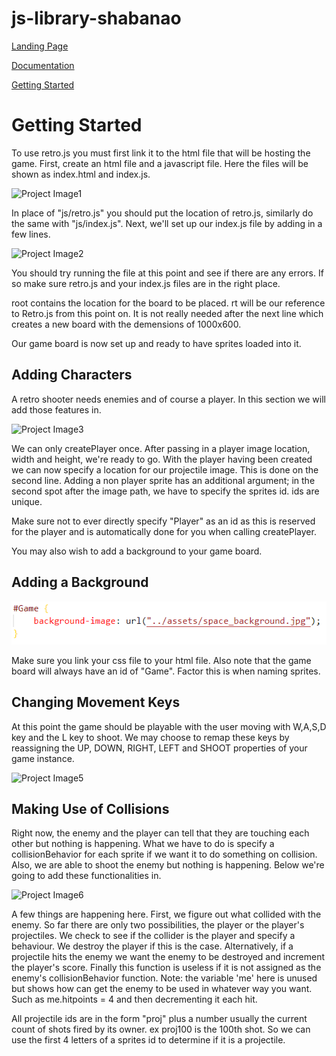 # js-library-shabanao

[Landing Page](https://boiling-ridge-29637.herokuapp.com/)

[Documentation](https://boiling-ridge-29637.herokuapp.com/documentation.html)


[Getting Started](http://localhost:5500/pub/getting-started.html)

# Getting Started

To use retro.js you must first link it to the html
file that will be hosting the game. First, create an
html file and a javascript file. Here the files will
be shown as index.html and index.js.




![Project Image1](https://github.com/csc309-summer-2020/js-library-shabanao/pub/img/starting-index-html.PNG)


 In place of "js/retro.js" you should put the location of retro.js, similarly do the same with "js/index.js". Next, we'll set up our index.js file by adding in a few lines.
 
 
![Project Image2](https://github.com/csc309-summer-2020/js-library-shabanao/pub/img/indexjs-init.PNG)


 You should try running the file at this point and see if there are any errors. If so make sure retro.js and your index.js files are in the right place. 
 
 
 
 root contains the location for the board to be placed. rt will be our reference to Retro.js from this point on. It is not really needed after the next line which creates a new board with the demensions of 1000x600.
 
 
 
 Our game board is now set up and ready to have sprites loaded into it. 
 
 ## Adding Characters
 A retro shooter needs enemies and of course a player. In this section we will add those features in.
 
 
![Project Image3](https://github.com/csc309-summer-2020/js-library-shabanao/pub/img/creating-player-enemy.PNG)


 We can only createPlayer once. After passing in a player image location, width and height, we're ready to go. With the player having been created we can now specify a location for our projectile image. This is done on the second line. Adding a non player sprite has an additional argument; in the second spot after the image path, we have to specify the sprites id. ids are unique.

Make sure not to ever directly specify "Player" as an id as this is reserved for the player and is automatically done for you when calling createPlayer.


You may also wish to add a background to your game board.

## Adding a Background

![Project Image4](/pub/img/add-background.PNG)



Make sure you link your css file to your html file. Also note that the game board will always have an id of "Game". Factor this is when naming sprites.

## Changing Movement Keys
At this point the game should be playable with the user moving with W,A,S,D key and the L key to shoot. We may choose to remap these keys by reassigning the UP, DOWN, RIGHT, LEFT and SHOOT properties of your game instance.

![Project Image5](https://github.com/csc309-summer-2020/js-library-shabanao/pub/img/remap.PNG)
## Making Use of Collisions
Right now, the enemy and the player can tell that they are touching each other but nothing is happening. What we have to do is specify a collisionBehavior for each sprite if we want it to do something on collision. Also, we are able to shoot the enemy but nothing is happening. Below we're going to add these functionalities in.


![Project Image6](https://github.com/csc309-summer-2020/js-library-shabanao/pub/img/collision-behaviour.PNG)


A few things are happening here. First, we figure out what collided with the enemy. So far there are only two possibilities, the player or the player's projectiles. We check to see if the collider is the player and specify a behaviour. We destroy the player if this is the case. Alternatively, if a projectile hits the enemy we want the enemy to be destroyed and increment the player's score. Finally this function is useless if it is not assigned as the enemy's collisionBehavior function. Note: the variable 'me' here is unused but shows how can get the enemy to be used in whatever way you want. Such as me.hitpoints = 4 and then decrementing it each hit.


All projectile ids are in the form "proj" plus a number usually the current count of shots fired by its owner. ex proj100 is the 100th shot. So we can use the first 4 letters of a sprites id to determine if it is a projectile.

